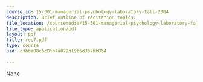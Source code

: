 ```yaml
---
course_id: 15-301-managerial-psychology-laboratory-fall-2004
description: Brief outline of recitation topics.
file_location: /coursemedia/15-301-managerial-psychology-laboratory-fall-2004/c3bba08c6c8fb7a072d19b6d337bb864_rec7.pdf
file_type: application/pdf
layout: pdf
title: rec7.pdf
type: course
uid: c3bba08c6c8fb7a072d19b6d337bb864

---
```

None